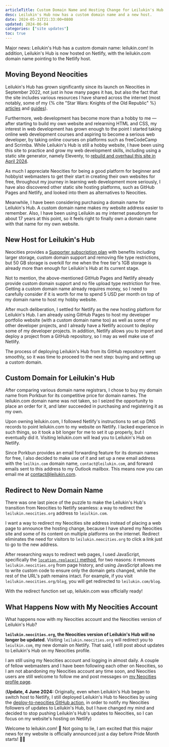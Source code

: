 ```yaml
---
articleTitle: Custom Domain Name and Hosting Change for Leilukin's Hub
desc: Leilukin's Hub now has a custom domain name and a new host.
date: 2024-05-31T21:33:00+0800
updated: 2024-06-04
categories: ["site updates"]
toc: true
---
```


Major news: Leilukin's Hub has a custom domain name: leilukin.com! In addition, Leilukin's Hub is now  hosted on Netlify, with the leilukin.com domain name pointing to the Netlify host.

## Moving Beyond Neocities

Leilukin's Hub has grown significantly since its launch on Neocities in September 2022, not just in how many pages it has, but also the fact that the site includes various resources I have shared across the internet (most notably, some of my {% cite "Star Wars: Knights of the Old Republic" %} [articles](/shrines/starwarskotor/articles) and [guides](/shrines/starwarskotor/guides)).

Furthermore, web development has become more than a hobby to me — after starting to build my own website and relearning HTML and CSS, my interest in web development has grown enough to the point I started taking online web development courses and aspiring to become a serious web developer, by taking online courses on platforms such as freeCodeCamp and Scrimba. While Leilukin's Hub is still a hobby website, I have been using this site to practice and grow my web development skills, including using a static site generator, namely Eleventy, to [rebuild and overhaul this site in April 2024](/blog/posts/2024-04-21-april-2024-leilukins-hub-overhaul-with-eleventy).

As much I appreciate Neocities for being a good platform for beginner and hobbyist webmasters to get their start in creating their own websites for free, throughout my journey in learning web development more seriously, I have also discovered other static site hosting platforms, such as GitHub Pages and Netlify, and looked into them as alternatives to Neocities.

Meanwhile, I have been considering purchasing a domain name for Leilukin's Hub. A custom domain name makes my website address easier to remember. Also, I have been using Leilukin as my internet pseudonym for about 17 years at this point, so it feels right to finally own a domain name with that name for my own website.

## New Host for Leilukin's Hub

Neocities provides a [Supporter subscription plan](https://neocities.org/supporter) with benefits including larger storage, custom domain support and removing file type restrictions, but 50 GB storage is overkill for me when the free tier's 1GB storage is already more than enough for Leilukin's Hub at its current stage.

Not to mention, the above-mentioned GitHub Pages and Netlify already provide custom domain support and no file upload type restriction for free. Getting a custom domain name already requires money, so I need to carefully consider if it is worth for me to spend 5 USD per month on top of my domain name to host my hobby website.

After much deliberation, I settled for Netlify as the new hosting platform for Leilukin's Hub. I am already using GitHub Pages to host my developer portfolio website (with a custom domain name too) as well as some of my other developer projects, and I already have a Netlify account to deploy some of my developer projects. In addition, Netlify allows you to import and deploy a project from a GitHub repository, so I may as well make use of Netlify.

The process of deploying Leilukin's Hub from its GitHub repository went smoothly, so it was time to proceed to the next step: buying and setting up a custom domain.

## Custom Domain for Leilukin's Hub

After comparing various domain name registrars, I chose to buy my domain name from Porkbun for its competitive price for domain names. The leilukin.com domain name was not taken, so I seized the opportunity to place an order for it, and later succeeded in purchasing and registering it as my own.

Upon owning leilukin.com, I followed Netlify's instructions to set up DNS records to point leilukin.com to my website on Netlify. I lacked experience in such things, so it took a bit longer for me to set it up properly, but I eventually did it. Visiting leilukin.com will lead you to Leilukin's Hub on Netlify.

Since Porkbun provides an email forwarding feature for its domain names for free, I also decided to make use of it and set up a new email address with the `leilkin.com` domain name, `contact@leilukin.com`, and forward emails sent to this address to my Outlook mailbox. This means now you can email me at contact@leilukin.com.

## Redirect to New Domain Name

There was one last piece of the puzzle to make the Leilukin's Hub's transition from Neocities to Netlify seamless: a way to redirect the `leilukin.neocities.org` address to `leiulkin.com`.

I want a way to redirect my Neocities site address instead of placing a web page to announce the hosting change, because I have shared my Neocities site and some of its content on multiple platforms on the internet. Redirect eliminates the need for visitors to `leilukin.neocities.org` to click a link just to go to the new address.

After researching ways to redirect web pages, I used JavaScript, specifically the [`location.replace()` method](https://www.w3schools.com/jsref/met_loc_replace.asp), for two reasons: it removes `leilukin.neocities.org` from page history, and using JavaScript allows me to write custom code to ensure only the domain gets changed, while the rest of the URL's path remains intact. For example, if you visit `leilukin.neocities.org/blog`, you will get redirected to `leilukin.com/blog`.

With the redirect function set up, leilukin.com was officially ready!

## What Happens Now with My Neocities Account

What happens now with my Neocities account and the Neocities version of Leilukin's Hub?

**`leilukin.neocities.org`, the Neocities version of Leilukin's Hub will no longer be updated**. Visiting `leilukin.neocities.org` will redirect you to `leiulkin.com`, my new domain on Netlify. That said, I still post about updates to Leilukin's Hub on my Neocities profile.

I am still using my Neocities account and logging in almost daily. A couple of fellow webmasters and I have been following each other on Neocities, so I am not abandoning my Neocities account any time soon, and Neocities users are still welcome to follow me and post messages on [my Neocities profile page](https://neocities.org/site/leilukin).

(**Update, 4 June 2024:** Originally, even when Leilukin's Hub began to switch host to Netlify, I still deployed Leilukin's Hub to Neocities by using the [deploy-to-neocities GitHub action](https://github.com/bcomnes/deploy-to-neocities), in order to notify my Neocities followers of updates to Leilukin's Hub, but I have changed my mind and decided to stop pushing Leilukin's Hub's updates to Neocities, so I can focus on my website's hosting on Netlify)

Welcome to leilukin.com! 🥳 Not going to lie, I am excited that this major news for my website is officially announced just a day before Pride Month starts! 🏳️‍🌈
